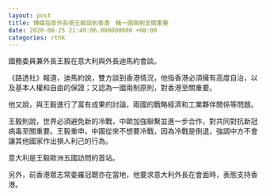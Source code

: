 ```yaml
---
layout: post
title: 傳媒指意外長晤王毅談到香港　稱一國兩制至關重要
date: 2020-08-25 21:49:06.000000000 +08:00
categories: rthk
---
```


國務委員兼外長王毅在意大利與外長迪馬約會談。

《路透社》報道，迪馬約說，雙方談到香港情況，他指香港必須擁有高度自治，以及基本人權和自由的保證；又認為一國兩制原則，對香港至關重要。

他又說，與王毅進行了富有成果的討論，兩國的戰略經濟和工業夥伴關係等問題。

王毅則說，世界必須避免新的冷戰，中歐加強聯繫並進一步合作，對共同對抗新冠病毒至關重要。王毅重申，中國從來不想要冷戰，因為冷戰是倒退，強調中方不會讓其他國家作出損人利己的行為。 

意大利是王毅歐洲五國訪問的首站。

另外，前香港眾志常委羅冠聰亦在當地，他要求意大利外長在會面時，表態支持香港。
